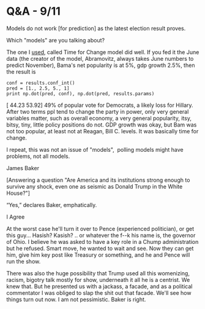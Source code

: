 # Q&A - 9/11

Models do not work [for prediction] as the latest election result
proves.

Which "models" are you talking about?

The one I
[used](../../2015/04/predicting-2016-presidential-election.md), called
Time for Change model did well. If you fed it the June data (the
creator of the model, Abramovitz, always takes June numbers to predict
November), Bama's net popularity is at 5%, gdp growth 2.5%, then the
result is

```
conf = results.conf_int()
pred = [1., 2.5, 5., 1]
print np.dot(pred, conf), np.dot(pred, results.params)
```

[ 44.23 53.92] 49% of popular vote for Democrats, a likely loss for Hillary. After two terms ppl tend to change the party in power, only very general variables matter, such as overall economy, a very general popularity, itsy, bitsy, tiny, little policy positions do not. GDP growth was okay, but Bam was not too popular, at least not at Reagan, Bill C. levels. It was basically time for change.

I repeat, this was not an issue of "models",  polling models might have problems, not all models.  

James Baker

[Answering a question "Are America and its institutions strong enough to survive any shock, even one as seismic as Donald Trump in the White House?"] 

“Yes,” declares Baker, emphatically.

I Agree

At the worst case he'll turn it over to Pence (experienced politician), or get this guy... Hasish? Kasish? .. or whatever the f--k his name is, the governor of Ohio. I believe he was asked to have a key role in a Chump administration but he refused. Smart move, he wanted to wait and see. Now they can get him, give him key post like Treasury or something, and he and Pence will run the show. 

There was also the huge possibility that Trump used all this womenizing, racism, bigotry talk mostly for show, underneath it all he is a centrist. We knew that. But he presented us with a jackass, a facade, and as a political commentator I was obliged to slap the shit out that facade. We'll see how things turn out now. I am not pessimistic. Baker is right. 













